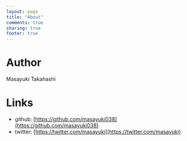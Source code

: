 ```yaml
---
layout: page
title: "About"
comments: true
sharing: true
footer: true
---
```

Author
======
Masayuki Takahashi

Links
=====
- github: [https://github.com/masayuki038](https://github.com/masayuki038)
- twitter: [https://twitter.com/masayuki](https://twitter.com/masayuki)
